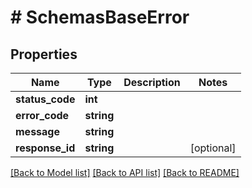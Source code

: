 # # SchemasBaseError

## Properties

Name | Type | Description | Notes
------------ | ------------- | ------------- | -------------
**status_code** | **int** |  |
**error_code** | **string** |  |
**message** | **string** |  |
**response_id** | **string** |  | [optional]

[[Back to Model list]](../../README.md#models) [[Back to API list]](../../README.md#endpoints) [[Back to README]](../../README.md)
